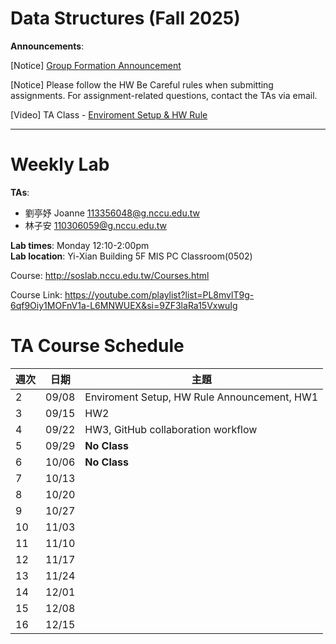 # Data Structures (Fall 2025)

**Announcements**:

[Notice] [Group Formation Announcement](https://docs.google.com/spreadsheets/d/19Y58vKKpy-VnXl8WrANYjOnOVpJD8oulUAhAseRR-ws/edit?gid=0#gid=0)

[Notice] Please follow the HW Be Careful rules when submitting assignments. For assignment-related questions, contact the TAs via email.

[Video] TA Class - [Enviroment Setup & HW Rule](https://youtu.be/zOhEr9DRE-E)

---
# Weekly Lab #

**TAs**:  
- 劉亭妤 Joanne 113356048@g.nccu.edu.tw
- 林子安 110306059@g.nccu.edu.tw

**Lab times**: Monday 12:10-2:00pm  
**Lab location**: Yi-Xian Building 5F MIS PC Classroom(0502)

Course: http://soslab.nccu.edu.tw/Courses.html

Course Link: https://youtube.com/playlist?list=PL8mvlT9g-6qf9Oiy1MOFnV1a-L6MNWUEX&si=9ZF3laRa15VxwuIg

# TA Course Schedule

| 週次 | 日期        | 主題                |
|------|-------------|---------------------|
| 2 | 09/08       | Enviroment Setup, HW Rule Announcement, HW1|
| 3 | 09/15       | HW2 |
| 4 | 09/22       | HW3, GitHub collaboration workflow |
| 5 | 09/29       | **No Class** |
| 6 | 10/06       | **No Class** |
| 7 | 10/13       |  |
| 8 | 10/20       | |
| 9 | 10/27       |     |
| 10 | 11/03       | |
| 11 | 11/10       | |                |
| 12 | 11/17       | |               |
| 13 | 11/24       | |              |
| 14 | 12/01       | | |
| 15 | 12/08       | | |
| 16 | 12/15       | | |
